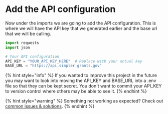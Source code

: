 # Add the API configuration

Now under the imports we are going to add the API configuration. This is where we will have the API key that we generated earlier and the base url that we will be calling.&#x20;

```python
import requests
import json

# Your API configuration
API_KEY = "YOUR_API_KEY_HERE"  # Replace with your actual key
BASE_URL = "https://api.simpler.grants.gov"
```

{% hint style="info" %}
If you wanted to improve this project in the future you may want to look into moving the API\_KEY and BASE\_URL into a .env file so that they can be kept secret. You don't want to commit your API\_KEY to version control where others may be able to see it.
{% endhint %}

{% hint style="warning" %}
Something not working as expected? Check out [common issues & solutions](../common-issues-and-solutions.md).&#x20;
{% endhint %}
